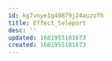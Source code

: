 ```yaml
---
id: kg7vnye1g40879j24auzofh
title: Effect_teleport
desc: ''
updated: 1681955181673
created: 1681955181673
---
```


